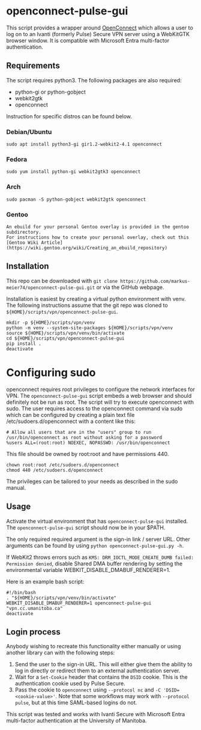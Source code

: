 # openconnect-pulse-gui

This script provides a wrapper around [OpenConnect](https://www.infradead.org/openconnect/) which allows a user to log on to an Ivanti (formerly Pulse) Secure VPN server using a WebKitGTK browser window. It is compatible with Microsoft Entra multi-factor authentication.

## Requirements

The script requires python3. The following packages are also required:

 - python-gi or python-gobject
 - webkit2gtk
 - openconnect

Instruction for specific distros can be found below.

### Debian/Ubuntu

    sudo apt install python3-gi gir1.2-webkit2-4.1 openconnect

### Fedora

    sudo yum install python-gi webkit2gtk3 openconnect

### Arch

    sudo pacman -S python-gobject webkit2gtk openconnect

### Gentoo

    An ebuild for your personal Gentoo overlay is provided in the gentoo subdirectory.
    For instructions how to create your personal overlay, check out this [Gentoo Wiki Article](https://wiki.gentoo.org/wiki/Creating_an_ebuild_repository)

## Installation

This repo can be downloaded with `git clone https://github.com/markus-meier74/openconnect-pulse-gui.git` or via the GitHub webpage.

Installation is easiest by creating a virtual python environment with venv.
The following instructions assume that the git repo was cloned to `${HOME}/scripts/vpn/openconnect-pulse-gui`.

    mkdir -p ${HOME}/scripts/vpn/venv
    python -m venv --system-site-packages ${HOME}/scripts/vpn/venv
    source ${HOME}/scripts/vpn/venv/bin/activate
    cd ${HOME}/scripts/vpn/openconnect-pulse-gui
    pip install .
    deactivate

# Configuring sudo
openconnect requires root privileges to configure the network interfaces for VPN. The `openconnect-pulse-gui` script embeds a web browser and should definitely not be run as root. The script will try to execute openconnect with sudo. The user requires access to the openconnect command via sudo which can be configured by creating a plain text file /etc/sudoers.d/openconnect with a content like this:

    # Allow all users that are in the "users" group to run /usr/bin/openconnect as root without asking for a password
    %users ALL=(root:root) NOEXEC, NOPASSWD: /usr/bin/openconnect

This file should be owned by root:root and have permissions 440.

    chown root:root /etc/sudoers.d/openconnect
    chmod 440 /etc/sudoers.d/openconnect

The privileges can be tailored to your needs as described in the sudo manual.

## Usage

Activate the virtual environment that has `openconnect-pulse-gui` installed. The `openconnect-pulse-gui` script should now be in your $PATH.

The only required required argument is the sign-in link / server URL.  Other arguments can be found by using `python openconnect-pulse-gui.py -h`.

If WebKit2 throws errors such as `KMS: DRM_IOCTL_MODE_CREATE_DUMB failed: Permission denied`,
disable Shared DMA buffer rendering by setting the environmental variable WEBKIT_DISABLE_DMABUF_RENDERER=1.

Here is an example bash script:

    #!/bin/bash
    . "${HOME}/scripts/vpn/venv/bin/activate"
    WEBKIT_DISABLE_DMABUF_RENDERER=1 openconnect-pulse-gui "vpn.cc.umanitoba.ca"
    deactivate

## Login process

Anybody wishing to recreate this functionality either manually or using another library can with the following steps:

1. Send the user to the sign-in URL. This will either give them the ability to log in directly or redirect them to an external authentication server.
2. Wait for a `Set-Cookie` header that contains the `DSID` cookie. This is the authentication cookie used by Pulse Secure.
3. Pass the cookie to `openconnect` using `--protocol nc` and `-C 'DSID=<cookie-value>'`. Note that some workflows may work with `--protocol pulse`, but at this time SAML-based logins do not.

This script was tested and works with Ivanti Secure with Microsoft Entra multi-factor authentication at the University of Manitoba.


